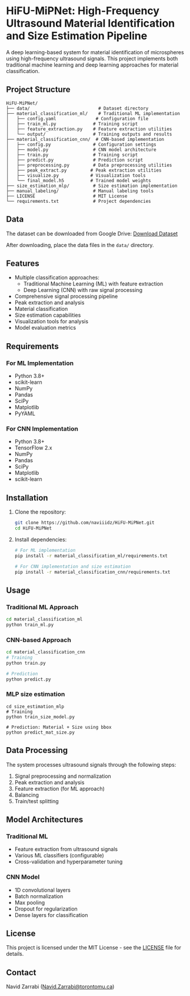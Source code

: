 # HiFU-MiPNet: High-Frequency Ultrasound Material Identification and Size Estimation Pipeline

A deep learning-based system for material identification of microspheres using high-frequency ultrasound signals. This project implements both traditional machine learning and deep learning approaches for material classification.

## Project Structure

```
HiFU-MiPNet/
├── data/                          # Dataset directory
├── material_classification_ml/    # Traditional ML implementation
│   ├── config.yaml               # Configuration file
│   ├── train_ml.py              # Training script
│   ├── feature_extraction.py    # Feature extraction utilities
│   └── output/                  # Training outputs and results
├── material_classification_cnn/  # CNN-based implementation
│   ├── config.py                # Configuration settings
│   ├── model.py                 # CNN model architecture
│   ├── train.py                 # Training script
│   ├── predict.py               # Prediction script
│   ├── preprocessing.py         # Data preprocessing utilities
│   ├── peak_extract.py         # Peak extraction utilities
│   ├── visualize.py            # Visualization tools
│   └── final_model.h5          # Trained model weights
├── size_estimation_mlp/         # Size estimation implementation
├── manual_labeling/             # Manual labeling tools
├── LICENSE                      # MIT License
└── requirements.txt             # Project dependencies
```

## Data

The dataset can be downloaded from Google Drive:
[Download Dataset](https://drive.google.com/drive/folders/155tc1UMrrz98qi67ZMjPhE6f4ZXz_SgN?usp=sharing)

After downloading, place the data files in the `data/` directory.

## Features

- Multiple classification approaches:
  - Traditional Machine Learning (ML) with feature extraction
  - Deep Learning (CNN) with raw signal processing
- Comprehensive signal processing pipeline
- Peak extraction and analysis
- Material classification
- Size estimation capabilities
- Visualization tools for analysis
- Model evaluation metrics

## Requirements

### For ML Implementation
- Python 3.8+
- scikit-learn
- NumPy
- Pandas
- SciPy
- Matplotlib
- PyYAML

### For CNN Implementation
- Python 3.8+
- TensorFlow 2.x
- NumPy
- Pandas
- SciPy
- Matplotlib
- scikit-learn

## Installation

1. Clone the repository:
   ```bash
   git clone https://github.com/naviiidz/HiFU-MiPNet.git
   cd HiFU-MiPNet
   ```

2. Install dependencies:
   ```bash
   # For ML implementation
   pip install -r material_classification_ml/requirements.txt
   
   # For CNN implementation and size estimation
   pip install -r material_classification_cnn/requirements.txt
   ```

## Usage

### Traditional ML Approach

```bash
cd material_classification_ml
python train_ml.py
```

### CNN-based Approach

```bash
cd material_classification_cnn
# Training
python train.py

# Prediction
python predict.py
```
### MLP size estimation

```
cd size_estimation_mlp
# Training
python train_size_model.py

# Prediction: Material + Size using bbox
python predict_mat_size.py
```

## Data Processing

The system processes ultrasound signals through the following steps:
1. Signal preprocessing and normalization
2. Peak extraction and analysis
3. Feature extraction (for ML approach)
4. Balancing
5. Train/test splitting

## Model Architectures

### Traditional ML
- Feature extraction from ultrasound signals
- Various ML classifiers (configurable)
- Cross-validation and hyperparameter tuning

### CNN Model
- 1D convolutional layers
- Batch normalization
- Max pooling
- Dropout for regularization
- Dense layers for classification

## License

This project is licensed under the MIT License - see the [LICENSE](LICENSE) file for details.

## Contact

Navid Zarrabi (Navid.Zarrabi@torontomu.ca)
